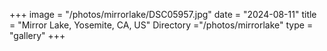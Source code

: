 +++
image = "/photos/mirrorlake/DSC05957.jpg"
date = "2024-08-11"
title = "Mirror Lake, Yosemite, CA, US"
Directory ="/photos/mirrorlake"
type = "gallery"
+++
